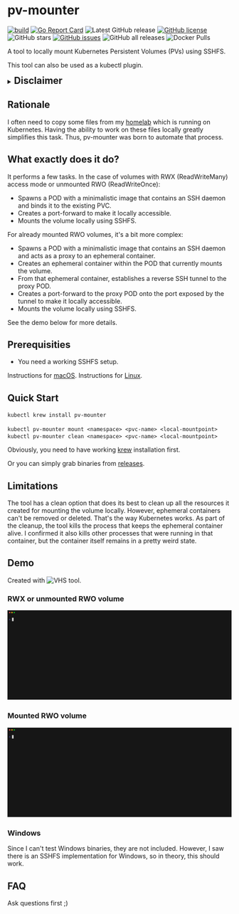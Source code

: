 # pv-mounter 

[![build](https://github.com/fenio/pv-mounter/actions/workflows/build.yml/badge.svg)](https://github.com/fenio/pv-mounter/actions/workflows/build.yml)
[![Go Report Card](https://goreportcard.com/badge/github.com/fenio/pv-mounter)](https://goreportcard.com/report/github.com/fenio/pv-mounter)
![Latest GitHub release](https://img.shields.io/github/release/fenio/pv-mounter.svg)
[![GitHub license](https://img.shields.io/github/license/fenio/pv-mounter)](https://github.com/fenio/pv-mounter/blob/main/LICENSE)
![GitHub stars](https://img.shields.io/github/stars/fenio/pv-mounter.svg?label=github%20stars)
[![GitHub issues](https://img.shields.io/github/issues/fenio/pv-mounter)](https://github.com/fenio/pv-mounter/issues)
![GitHub all releases](https://img.shields.io/github/downloads/fenio/pv-mounter/total)
![Docker Pulls](https://img.shields.io/docker/pulls/bfenski/volume-exposer?label=volume-exposer%20-%20docker%20pulls)

A tool to locally mount Kubernetes Persistent Volumes (PVs) using SSHFS.

This tool can also be used as a kubectl plugin.

<details>
  <summary><h2 style="display: inline-block; margin: 0;">Disclaimer</h2></summary>

This tool was created with significant help from [ChatGPT-4o](https://chatgpt.com/?model=gpt-4o) and [perplexity](https://www.perplexity.ai/).
In fact, I didn't have to write much of the code myself, but I spent a lot of time crafting the correct prompts for these tools.

**Update**

The above was true for versions 0.0.x. With version 0.5.0, I actually had to learn some Go. While I still used help from GPT, I had to completely change my approach. 
It wasn't able to create fully functional code that met all my requirements.

I published it using the Apache-2.0 license because the initial [repository](https://github.com/replicatedhq/krew-plugin-template) was licensed this way. However, to be honest, I'm not sure how such copy-and-paste code should be licensed.

</details>

## Rationale

I often need to copy some files from my [homelab](https://github.com/fenio/homelab) which is running on Kubernetes. 
Having the ability to work on these files locally greatly simplifies this task. Thus, pv-mounter was born to automate that process.

## What exactly does it do?

It performs a few tasks. In the case of volumes with RWX (ReadWriteMany) access mode or unmounted RWO (ReadWriteOnce):

* Spawns a POD with a minimalistic image that contains an SSH daemon and binds it to the existing PVC.
* Creates a port-forward to make it locally accessible.
* Mounts the volume locally using SSHFS.

For already mounted RWO volumes, it's a bit more complex:

* Spawns a POD with a minimalistic image that contains an SSH daemon and acts as a proxy to an ephemeral container.
* Creates an ephemeral container within the POD that currently mounts the volume.
* From that ephemeral container, establishes a reverse SSH tunnel to the proxy POD.
* Creates a port-forward to the proxy POD onto the port exposed by the tunnel to make it locally accessible.
* Mounts the volume locally using SSHFS.

See the demo below for more details.

## Prerequisities

* You need a working SSHFS setup.

Instructions for [macOS](https://osxfuse.github.io/).
Instructions for [Linux](https://github.com/libfuse/sshfs).

## Quick Start

```
kubectl krew install pv-mounter

kubectl pv-mounter mount <namespace> <pvc-name> <local-mountpoint>
kubectl pv-mounter clean <namespace> <pvc-name> <local-mountpoint>

```

Obviously, you need to have working [krew](https://krew.sigs.k8s.io/docs/user-guide/setup/install/) installation first.

Or you can simply grab binaries from [releases](https://github.com/fenio/pv-mounter/releases).

## Limitations

The tool has a clean option that does its best to clean up all the resources it created for mounting the volume locally. 
However, ephemeral containers can't be removed or deleted. That's the way Kubernetes works. 
As part of the cleanup, the tool kills the process that keeps the ephemeral container alive. 
I confirmed it also kills other processes that were running in that container, but the container itself remains in a pretty weird state.

## Demo

Created with ![VHS](https://github.com/charmbracelet/vhs) tool.

### RWX or unmounted RWO volume

![Demo-unmounted](unmounted.gif)

### Mounted RWO volume

![Demo-mounted](mounted.gif)


### Windows

Since I can't test Windows binaries, they are not included. However, I saw there is an SSHFS implementation for Windows, so in theory, this should work.

## FAQ

Ask questions first ;)

